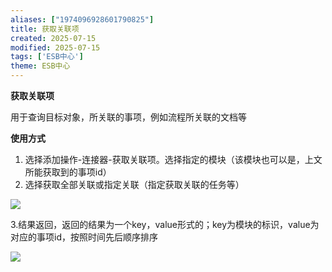 ```yaml
---
aliases: ["1974096928601790825"]
title: 获取关联项
created: 2025-07-15
modified: 2025-07-15
tags: ['ESB中心']
theme: ESB中心
---
```


**获取关联项**

用于查询目标对象，所关联的事项，例如流程所关联的文档等

**使用方式**

1. 选择添加操作-连接器-获取关联项。选择指定的模块（该模块也可以是，上文所能获取到的事项id）
2. 选择获取全部关联或指定关联（指定获取关联的任务等）

![](3bd1cbd9577d5e62b0bd362caee97a38.jpg)

3.结果返回，返回的结果为一个key，value形式的；key为模块的标识，value为对应的事项id，按照时间先后顺序排序

![](d34ba109ef4ccdcb5650cb8c22c619ca.jpg)